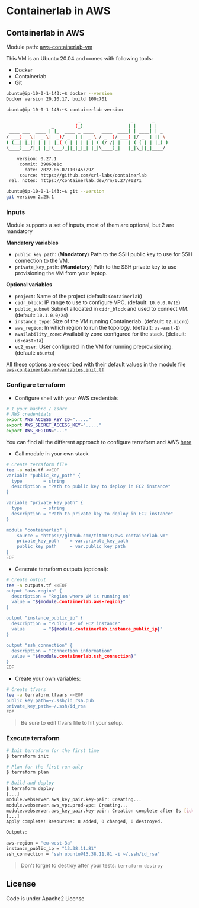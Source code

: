 # Containerlab in AWS

## Containerlab in AWS

Module path: [aws-containerlab-vm](aws-containerlab-vm/)

This VM is an Ubuntu 20.04 and comes with following tools:

- Docker
- Containerlab
- Git

```bash
ubuntu@ip-10-0-1-143:~$ docker --version
Docker version 20.10.17, build 100c701

ubuntu@ip-10-0-1-143:~$ containerlab version

                           _                   _       _
                 _        (_)                 | |     | |
 ____ ___  ____ | |_  ____ _ ____   ____  ____| | ____| | _
/ ___) _ \|  _ \|  _)/ _  | |  _ \ / _  )/ ___) |/ _  | || \
( (__| |_|| | | | |_( ( | | | | | ( (/ /| |   | ( ( | | |_) )
\____)___/|_| |_|\___)_||_|_|_| |_|\____)_|   |_|\_||_|____/

    version: 0.27.1
     commit: 39860e1c
       date: 2022-06-07T10:45:29Z
     source: https://github.com/srl-labs/containerlab
 rel. notes: https://containerlab.dev/rn/0.27/#0271

ubuntu@ip-10-0-1-143:~$ git --version
git version 2.25.1
```

### Inputs

Module supports a set of inputs, most of them are optional, but 2 are mandatory

__Mandatory variables__

- `public_key_path`: (__Mandatory__) Path to the SSH public key to use for SSH connection to the VM.
- `private_key_path`: (__Mandatory__) Path to the SSH private key to use provisioning the VM from your laptop.

__Optional variables__

- `project`: Name of the project (default: `Containerlab`)
- `cidr_block`: IP range to use to configure VPC. (default: `10.0.0.0/16`)
- `public_subnet` Subnet allocated in `cidr_block` and used to connect VM. (default: `10.1.0.0/24`)
- `instance_type`: Size of the VM running Containerlab. (default: `t2.micro`)
- `aws_region`: In which region to run the topology. (default: `us-east-1`)
- `availability_zone`: Availability zone configured for the stack. (default: `us-east-1a`)
- `ec2_user`: User configured in the VM for running preprovisioning. (default: `ubuntu`)

All these options are described with their default values in the module file [`aws-containerlab-vm/variables.init.tf`](aws-containerlab-vm/variables.init.tf)

### Configure terraform

- Configure shell with your AWS credentials

```bash
# I your bashrc / zshrc
# AWS credentials
export AWS_ACCESS_KEY_ID="....."
export AWS_SECRET_ACCESS_KEY="....."
export AWS_REGION="..."
```

You can find all the different approach to configure terraform and AWS [here](https://registry.terraform.io/providers/hashicorp/aws/latest/docs#environment-variables)

- Call module in your own stack

```bash
# Create terraform file
tee -a main.tf <<EOF
variable "public_key_path" {
  type        = string
  description = "Path to public key to deploy in EC2 instance"
}

variable "private_key_path" {
  type        = string
  description = "Path to private key to deploy in EC2 instance"
}

module "containerlab" {
    source = "https://github.com/titom73/aws-containerlab-vm"
    private_key_path    = var.private_key_path
    public_key_path     = var.public_key_path
}
EOF
```

- Generate terraform outputs (optional):

```bash
# Create output
tee -a outputs.tf <<EOF
output "aws-region" {
  description = "Region where VM is running on"
  value = "${module.containerlab.aws-region}"
}

output "instance_public_ip" {
  description = "Public IP of EC2 instance"
  value       = "${module.containerlab.instance_public_ip}"
}

output "ssh_connection" {
  description = "Connection information"
  value = "${module.containerlab.ssh_connection}"
}
EOF
```

- Create your own variables:

```bash
# Create tfvars
tee -a terraform.tfvars <<EOF
public_key_path=~/.ssh/id_rsa.pub
private_key_path=~/.ssh/id_rsa
EOF
```

> Be sure to edit tfvars file to hit your setup.

### Execute terraform

```bash
# Init terraform for the first time
$ terraform init

# Plan for the first run only
$ terraform plan

# Build and deploy
$ terraform deploy
[...]
module.webserver.aws_key_pair.key-pair: Creating...
module.webserver.aws_vpc.prod-vpc: Creating...
module.webserver.aws_key_pair.key-pair: Creation complete after 0s [id=containerlab-demo-key-pair]
[...]
Apply complete! Resources: 8 added, 0 changed, 0 destroyed.

Outputs:

aws-region = "eu-west-3a"
instance_public_ip = "13.38.11.81"
ssh_connection = "ssh ubuntu@13.38.11.81 -i ~/.ssh/id_rsa"
```

> Don't forget to destroy after your tests: `terraform destroy`

## License

Code is under Apache2 License